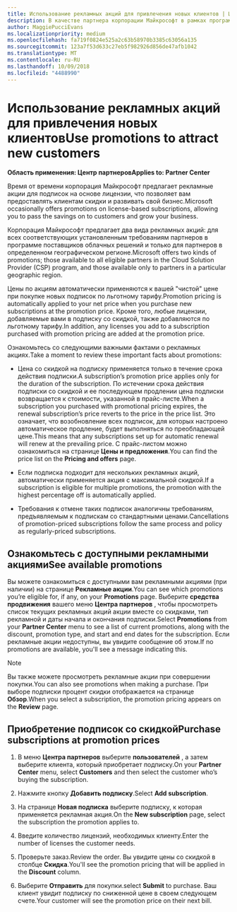 ```yaml
---
title: Использование рекламных акций для привлечения новых клиентов | Центр партнеров
description: В качестве партнера корпорации Майкрософт в рамках программы поставщиков облачных решений вы можете приобретать подписки по акциям и передавать клиентам скидки.
author: MaggiePucciEvans
ms.localizationpriority: medium
ms.openlocfilehash: fa719f0824e525a2c63b58970b3385c63056a135
ms.sourcegitcommit: 123a7f53d633c27eb5f982926d856de47afb1042
ms.translationtype: MT
ms.contentlocale: ru-RU
ms.lasthandoff: 10/09/2018
ms.locfileid: "4488990"
---
```

# <a name="use-promotions-to-attract-new-customers"></a><span data-ttu-id="71f03-103">Использование рекламных акций для привлечения новых клиентов</span><span class="sxs-lookup"><span data-stu-id="71f03-103">Use promotions to attract new customers</span></span>  

**<span data-ttu-id="71f03-104">Область применения: Центр партнеров</span><span class="sxs-lookup"><span data-stu-id="71f03-104">Applies to: Partner Center</span></span>**

<!--[FWLink: https://go.microsoft.com/fwlink/?linkid=852469]-->

<span data-ttu-id="71f03-105">Время от времени корпорация Майкрософт предлагает рекламные акции для подписок на основе лицензии, что позволяет вам предоставлять клиентам скидки и развивать свой бизнес.</span><span class="sxs-lookup"><span data-stu-id="71f03-105">Microsoft occasionally offers promotions on license-based subscriptions, allowing you to pass the savings on to customers and grow your business.</span></span> 

<span data-ttu-id="71f03-106">Корпорация Майкрософт предлагает два вида рекламных акций: для всех соответствующих установленным требованиям партнеров в программе поставщиков облачных решений и только для партнеров в определенном географическом регионе.</span><span class="sxs-lookup"><span data-stu-id="71f03-106">Microsoft offers two kinds of promotions; those available to all eligible partners in the Cloud Solution Provider (CSP) program, and those available only to partners in a particular geographic region.</span></span>

<span data-ttu-id="71f03-107">Цены по акциям автоматически применяются к вашей "чистой" цене при покупке новых подписок по льготному тарифу.</span><span class="sxs-lookup"><span data-stu-id="71f03-107">Promotion pricing is automatically applied to your net price when you purchase new subscriptions at the promotion price.</span></span> <span data-ttu-id="71f03-108">Кроме того, любые лицензии, добавляемые вами в подписку со скидкой, также добавляются по льготному тарифу.</span><span class="sxs-lookup"><span data-stu-id="71f03-108">In addition, any licenses you add to a subscription purchased with promotion pricing are added at the promotion price.</span></span> 

<span data-ttu-id="71f03-109">Ознакомьтесь со следующими важными фактами о рекламных акциях.</span><span class="sxs-lookup"><span data-stu-id="71f03-109">Take a moment to review these important facts about promotions:</span></span>

-   <span data-ttu-id="71f03-110">Цена со скидкой на подписку применяется только в течение срока действия подписки.</span><span class="sxs-lookup"><span data-stu-id="71f03-110">A subscription’s promotion price applies only for the duration of the subscription.</span></span> <span data-ttu-id="71f03-111">По истечении срока действия подписки со скидкой и ее последующем продлении цена подписки возвращается к стоимости, указанной в прайс-листе.</span><span class="sxs-lookup"><span data-stu-id="71f03-111">When a subscription you purchased with promotional pricing expires, the renewal subscription’s price reverts to the price in the price list.</span></span> <span data-ttu-id="71f03-112">Это означает, что возобновление всех подписок, для которых настроено автоматическое продление, будет выполняться по преобладающей цене.</span><span class="sxs-lookup"><span data-stu-id="71f03-112">This means that any subscriptions set up for automatic renewal will renew at the prevailing price.</span></span> <span data-ttu-id="71f03-113">С прайс-листом можно ознакомиться на странице **Цены и предложения**.</span><span class="sxs-lookup"><span data-stu-id="71f03-113">You can find the price list on the **Pricing and offers** page.</span></span> 

-   <span data-ttu-id="71f03-114">Если подписка подходит для нескольких рекламных акций, автоматически применяется акция с максимальной скидкой.</span><span class="sxs-lookup"><span data-stu-id="71f03-114">If a subscription is eligible for multiple promotions, the promotion with the highest percentage off is automatically applied.</span></span>

-   <span data-ttu-id="71f03-115">Требования к отмене таких подписок аналогичны требованиям, предъявляемым к подпискам со стандартными ценами.</span><span class="sxs-lookup"><span data-stu-id="71f03-115">Cancellations of promotion-priced subscriptions follow the same process and policy as regularly-priced subscriptions.</span></span>

## <a name="see-available-promotions"></a><span data-ttu-id="71f03-116">Ознакомьтесь с доступными рекламными акциями</span><span class="sxs-lookup"><span data-stu-id="71f03-116">See available promotions</span></span>

<span data-ttu-id="71f03-117">Вы можете ознакомиться с доступными вам рекламными акциями (при наличии) на странице **Рекламные акции**.</span><span class="sxs-lookup"><span data-stu-id="71f03-117">You can see which promotions you’re eligible for, if any, on your **Promotions** page.</span></span> <span data-ttu-id="71f03-118">Выберите **средства продвижения** вашего меню **Центра партнеров** , чтобы просмотреть список текущих рекламных акций акции вместе со скидками, тип рекламной и даты начала и окончания подписки.</span><span class="sxs-lookup"><span data-stu-id="71f03-118">Select **Promotions** from your **Partner Center** menu to see a list of current promotions, along with the discount, promotion type, and start and end dates for the subscription.</span></span> <span data-ttu-id="71f03-119">Если рекламные акции недоступны, вы увидите сообщение об этом.</span><span class="sxs-lookup"><span data-stu-id="71f03-119">If no promotions are available, you'll see a message indicating this.</span></span> 

> [!NOTE]  
> <span data-ttu-id="71f03-120">Вы также можете просмотреть рекламные акции при совершении покупки.</span><span class="sxs-lookup"><span data-stu-id="71f03-120">You can also see promotions when making a purchase.</span></span> <span data-ttu-id="71f03-121">При выборе подписки процент скидки отображается на странице **Обзор**.</span><span class="sxs-lookup"><span data-stu-id="71f03-121">When you select a subscription, the promotion pricing appears on the **Review** page.</span></span>

## <a name="purchase-subscriptions-at-promotion-prices"></a><span data-ttu-id="71f03-122">Приобретение подписок со скидкой</span><span class="sxs-lookup"><span data-stu-id="71f03-122">Purchase subscriptions at promotion prices</span></span>

1. <span data-ttu-id="71f03-123">В меню **Центра партнеров** выберите **пользователей** , а затем выберите клиента, который приобретает подписку.</span><span class="sxs-lookup"><span data-stu-id="71f03-123">On your **Partner Center** menu, select **Customers** and then select the customer who’s buying the subscription.</span></span> 

2. <span data-ttu-id="71f03-124">Нажмите кнопку **Добавить подписку**.</span><span class="sxs-lookup"><span data-stu-id="71f03-124">Select **Add subscription**.</span></span>

3. <span data-ttu-id="71f03-125">На странице **Новая подписка** выберите подписку, к которая применяется рекламная акция.</span><span class="sxs-lookup"><span data-stu-id="71f03-125">On the **New subscription** page, select the subscription the promotion applies to.</span></span>

4. <span data-ttu-id="71f03-126">Введите количество лицензий, необходимых клиенту.</span><span class="sxs-lookup"><span data-stu-id="71f03-126">Enter the number of licenses the customer needs.</span></span> 

5. <span data-ttu-id="71f03-127">Проверьте заказ.</span><span class="sxs-lookup"><span data-stu-id="71f03-127">Review the order.</span></span> <span data-ttu-id="71f03-128">Вы увидите цены со скидкой в столбце **Скидка**.</span><span class="sxs-lookup"><span data-stu-id="71f03-128">You'll see the promotion pricing that will be applied in the **Discount** column.</span></span>  

6.  <span data-ttu-id="71f03-129">Выберите **Отправить** для покупки.</span><span class="sxs-lookup"><span data-stu-id="71f03-129">select **Submit** to purchase.</span></span> <span data-ttu-id="71f03-130">Ваш клиент увидит подписку по сниженной цене в своем следующем счете.</span><span class="sxs-lookup"><span data-stu-id="71f03-130">Your customer will see the promotion price on their next bill.</span></span>  



